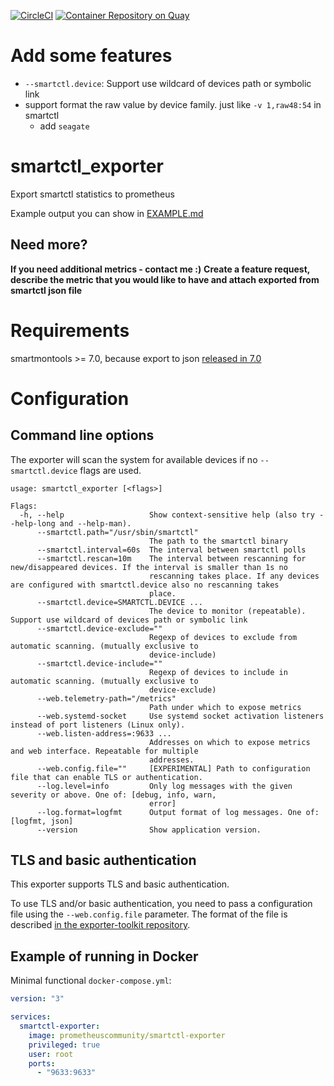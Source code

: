 [![CircleCI](https://circleci.com/gh/zwcway/smartctl_exporter.svg?style=svg)](https://circleci.com/gh/zwcway/smartctl_exporter)
[![Container Repository on Quay](https://quay.io/repository/zwcway/smartctl-exporter/status "Container Repository on Quay")](https://quay.io/repository/zwcway/smartctl-exporter)

# Add some features
- `--smartctl.device`: Support use wildcard of devices path or symbolic link
- support format the raw value by device family. just like `-v 1,raw48:54` in smartctl
  - add `seagate`

# smartctl_exporter
Export smartctl statistics to prometheus

Example output you can show in [EXAMPLE.md](EXAMPLE.md)

## Need more?
**If you need additional metrics - contact me :)**
**Create a feature request, describe the metric that you would like to have and attach exported from smartctl json file**

# Requirements
smartmontools >= 7.0, because export to json [released in 7.0](https://www.smartmontools.org/browser/tags/RELEASE_7_0/smartmontools/NEWS#L11)

# Configuration
## Command line options

The exporter will scan the system for available devices if no `--smartctl.device` flags are used.

```
usage: smartctl_exporter [<flags>]

Flags:
  -h, --help                   Show context-sensitive help (also try --help-long and --help-man).
      --smartctl.path="/usr/sbin/smartctl"  
                               The path to the smartctl binary
      --smartctl.interval=60s  The interval between smartctl polls
      --smartctl.rescan=10m    The interval between rescanning for new/disappeared devices. If the interval is smaller than 1s no
                               rescanning takes place. If any devices are configured with smartctl.device also no rescanning takes
                               place.
      --smartctl.device=SMARTCTL.DEVICE ...  
                               The device to monitor (repeatable). Support use wildcard of devices path or symbolic link
      --smartctl.device-exclude=""
                               Regexp of devices to exclude from automatic scanning. (mutually exclusive to
                               device-include)
      --smartctl.device-include=""
                               Regexp of devices to include in automatic scanning. (mutually exclusive to
                               device-exclude)
      --web.telemetry-path="/metrics"  
                               Path under which to expose metrics
      --web.systemd-socket     Use systemd socket activation listeners instead of port listeners (Linux only).
      --web.listen-address=:9633 ...
                               Addresses on which to expose metrics and web interface. Repeatable for multiple
                               addresses.
      --web.config.file=""     [EXPERIMENTAL] Path to configuration file that can enable TLS or authentication.
      --log.level=info         Only log messages with the given severity or above. One of: [debug, info, warn,
                               error]
      --log.format=logfmt      Output format of log messages. One of: [logfmt, json]
      --version                Show application version.
```

## TLS and basic authentication

This exporter supports TLS and basic authentication.

To use TLS and/or basic authentication, you need to pass a configuration file
using the `--web.config.file` parameter. The format of the file is described
[in the exporter-toolkit repository](https://github.com/prometheus/exporter-toolkit/blob/master/docs/web-configuration.md).

## Example of running in Docker

Minimal functional `docker-compose.yml`:
```yaml
version: "3"

services:
  smartctl-exporter:
    image: prometheuscommunity/smartctl-exporter
    privileged: true
    user: root
    ports:
      - "9633:9633"
```
